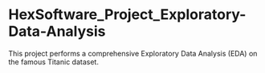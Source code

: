 # HexSoftware_Project_Exploratory-Data-Analysis
This project performs a comprehensive Exploratory Data Analysis (EDA) on the famous Titanic dataset.
